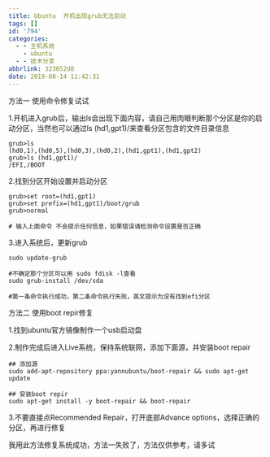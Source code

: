 ```yaml
---
title: Ubuntu  开机出现grub无法启动
tags: []
id: '794'
categories:
  - - 主机系统
    - ubuntu
  - - 技术分享
abbrlink: 323052d0
date: 2019-08-14 11:42:31
---
```


方法一 使用命令修复试试

1.开机进入grub后，输出ls会出现下面内容，请自己用肉眼判断那个分区是你的启动分区，当然也可以通过ls (hd1,gpt1)/来查看分区包含的文件目录信息

```
grub>ls
(hd0,1),(hd0,5),(hd0,3),(hd0,2),(hd1,gpt1),(hd1,gpt2)
grub>ls (hd1,gpt1)/
/EFI,/BOOT
```

2.找到分区开始设置并启动分区

```
grub>set root=(hd1,gpt1)
grub>set prefix=(hd1,gpt1)/boot/grub
grub>normal 

# 输入上面命令 不会提示任何信息，如果错误请检测命令设置是否正确
```

3.进入系统后，更新grub

```
sudo update-grub

#不确定那个分区可以用 sudo fdisk -l查看
sudo grub-install /dev/sda

#第一条命令执行成功，第二条命令执行失败，英文提示为没有找到efi分区
```

方法二 使用boot repir修复

1.找到ubuntu官方镜像制作一个usb启动盘

2.制作完成后进入Live系统，保持系统联网，添加下面源，并安装boot repair

```
## 添加源
sudo add-apt-repository ppa:yannubuntu/boot-repair && sudo apt-get update  

## 安装boot repir
sudo apt-get install -y boot-repair && boot-repair
```

3.不要直接点Recommended Repair，打开底部Advance options，选择正确的分区，再进行修复

我用此方法修复系统成功，方法一失败了，方法仅供参考，请多试